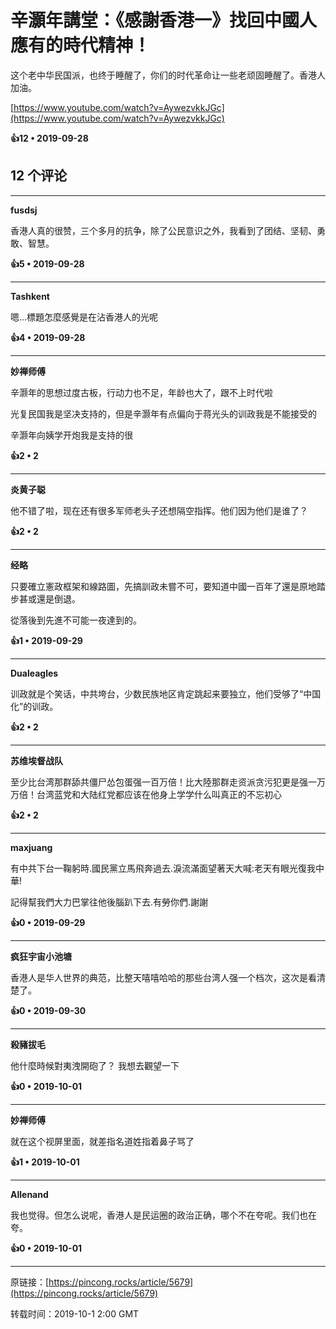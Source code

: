 # 辛灝年講堂：《感謝香港一》找回中國人應有的時代精神！ 

这个老中华民国派，也终于睡醒了，你们的时代革命让一些老顽固睡醒了。香港人加油。

[https://www.youtube.com/watch?v=AywezvkkJGc](https://www.youtube.com/watch?v=AywezvkkJGc)

**👍12 • 2019-09-28**

## 12 个评论

---
**fusdsj**

香港人真的很赞，三个多月的抗争，除了公民意识之外，我看到了团结、坚韧、勇敢、智慧。 

**👍5 • 2019-09-28**

---
**Tashkent**

嗯...標題怎麼感覺是在沾香港人的光呢 

**👍4 • 2019-09-28**

---
**妙禅师傅**

辛灏年的思想过度古板，行动力也不足，年龄也大了，跟不上时代啦

光复民国我是坚决支持的，但是辛灏年有点偏向于蒋光头的训政我是不能接受的

辛灏年向姨学开炮我是支持的很 

**👍2 • 2**

---
**炎黄子聪**

他不错了啦，现在还有很多军师老头子还想隔空指挥。他们因为他们是谁了？ 

**👍2 • 2**

---
**经略**

只要確立憲政框架和線路圖，先搞訓政未嘗不可，要知道中國一百年了還是原地踏步甚或還是倒退。

從落後到先進不可能一夜達到的。 

**👍1 • 2019-09-29**

---
**Dualeagles**

训政就是个笑话，中共垮台，少数民族地区肯定跳起来要独立，他们受够了“中国化”的训政。 

**👍2 • 2**

---
**苏维埃督战队**

至少比台湾那群舔共僵尸怂包蛋强一百万倍！比大陸那群走资派贪污犯更是强一万万倍！台湾蓝党和大陆红党都应该在他身上学学什么叫真正的不忘初心 

**👍2 • 2**

---
**maxjuang**

有中共下台一鞠躬時.國民黨立馬飛奔過去.淚流滿面望著天大喊:老天有眼光復我中華!

記得幫我們大力巴掌往他後腦趴下去.有勞你們.謝謝 

**👍0 • 2019-09-29**

---
**疯狂宇宙小池塘**

香港人是华人世界的典范，比整天嘻嘻哈哈的那些台湾人强一个档次，这次是看清楚了。 

**👍0 • 2019-09-30**

---
**殺豬拔毛**

他什麼時候對夷洩開砲了？ 我想去觀望一下 

**👍0 • 2019-10-01**

---
**妙禅师傅**

就在这个视屏里面，就差指名道姓指着鼻子骂了 

**👍1 • 2019-10-01**

---
**Allenand**

我也觉得。但怎么说呢，香港人是民运圈的政治正确，哪个不在夸呢。我们也在夸。 

**👍0 • 2019-10-01**

---
原链接：[https://pincong.rocks/article/5679](https://pincong.rocks/article/5679)

转载时间：2019-10-1 2:00 GMT
